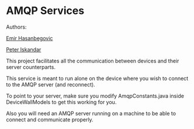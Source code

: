 # AMQP Services

Authors:

[Emir Hasanbegovic](https://github.com/xtreme-emir-hasanbegovic)

[Peter Iskandar](https://github.com/xtreme-peter-iskandar)


This project facilitates all the communication between devices and their server counterparts.


This service is meant to run alone on the device where you wish to connect to the AMQP server (and reconnect).

To point to your server, make sure you modify AmqpConstants.java inside DeviceWallModels to get this working for you.

Also you will need an AMQP server running on a machine to be able to connect and communicate properly.